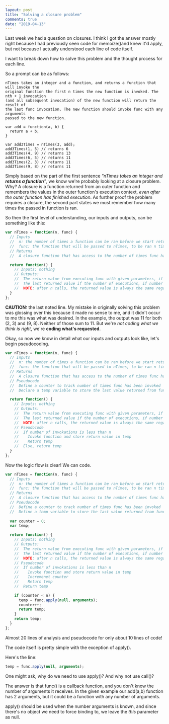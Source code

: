 ```yaml
---
layout: post
title: "Solving a closure problem"
comments: true
date: "2019-04-13"
---
```


Last week we had a question on closures. I think I got the answer mostly right because I had previously seen code for memoize()and knew it'd apply, but not because I actually understood each line of code itself. 

I want to break down how to solve this problem and the thought process for each line.

So a prompt can be as follows:

```
nTimes takes an integer and a function, and returns a function that will invoke the
original function the first n times the new function is invoked. The nth + 1 invocation
(and all subsequent invocation) of the new function will return the result of
the last func invocation. The new function should invoke func with any arguments
passed to the new function.

var add = function(a, b) {
  return a + b;
}

var add3Times = nTimes(3, add);
add3Times(1, 5) // returns 6
add3Times(4, 9) // returns 13
add3Times(6, 5) // returns 11
add3Times(2, 3) // returns 11
add3Times(9, 8) // returns 11
```

Simply based on the part of the first sentence *"nTimes takes an integer and **returns a function**"*, we know we're probably looking at a closure problem. Why? A closure is a function returned from an outer function and remembers the values in the outer function's execution context, *even after the outer function has finished execution*. As further proof the problem requires a closure, the second part states we must remember how many times the passed in function is ran. 

So then the first level of understanding, our inputs and outputs, can be something like this:

```javascript
var nTimes = function(n, func) {
  // Inputs
  //  n: the number of times a function can be ran before we start returning last value
  //  func: the function that will be passed to nTimes, to be ran n times
  // Returns
  //  A closure function that has access to the number of times func has ran, and can execute func

  return function() {
    // Inputs: nothing
    // Outputs:
    //  The return value from executing func with given parameters, if number of invokations is less than n
    //  The last returned value if the number of executions, if number of invokations is greater than or equal to n
    //  NOTE: after n calls, the returned value is always the same regardless of input parameter
  }
};
```

**CAUTION:** the last noted line. My mistake in originally solving this problem was glossing over this because it made no sense to me, and it didn't occur to me this was what was desired. In the example, the output was 11 for both (2, 3) and (9, 8). Neither of those sum to 11. But we're *not coding what we think is right*, we're **coding what's requested**.

Okay, so now we know in detail what our inputs and outputs look like, let's begin pseudocoding.

``` javascript
var nTimes = function(n, func) {
  // Inputs
  //  n: the number of times a function can be ran before we start returning last value
  //  func: the function that will be passed to nTimes, to be ran n times
  // Returns
  //  A closure function that has access to the number of times func has ran, and can execute func
  // Pseudocode
  //  Define a counter to track number of times func has been invoked
  //  Declare a temp variable to store the last value returned from func

  return function() {
    // Inputs: nothing
    // Outputs:
    //  The return value from executing func with given parameters, if number of invokations is less than n
    //  The last returned value if the number of executions, if number of invokations is greater than or equal to n
    //  NOTE: after n calls, the returned value is always the same regardless of input parameter
    // Pseudocode
    //  If number of invokations is less than n
    //    Invoke function and store return value in temp
    //    Return temp
    //  Else, return temp
  }
};
```

Now the logic flow is clear! We can code.

```javascript
var nTimes = function(n, func) {
  // Inputs
  //  n: the number of times a function can be ran before we start returning last value
  //  func: the function that will be passed to nTimes, to be ran n times
  // Returns
  //  A closure function that has access to the number of times func has ran, and can execute func
  // Pseudocode
  //  Define a counter to track number of times func has been invoked
  //  Define a temp variable to store the last value returned from func
  
  var counter = 0;
  var temp;

  return function() {
    // Inputs: nothing
    // Outputs:
    //  The return value from executing func with given parameters, if number of invokations is less than n
    //  The last returned value if the number of executions, if number of invokations is greater than or equal to n
    //  NOTE: after n calls, the returned value is always the same regardless of input parameter
    // Pseudocode
    //  If number of invokations is less than n
    //    Invoke function and store return value in temp
    //    Incremenet counter
    //    Return temp
    //  Return temp

    if (counter < n) {
      temp = func.apply(null, arguments);
      counter++;
      return temp;
    } 
    return temp;
  }
};
```

Almost 20 lines of analysis and pseudocode for only about 10 lines of code!

The code itself is pretty simple with the exception of apply(). 

Here's the line:
```javascript
temp = func.apply(null, arguments);
```

One might ask, why do we need to use apply()? And why not use call()? 

The answer is that func() is a callback function, and you don't know the number of arguments it receives. In the given example our add(a,b) function has 2 arguments, but it could be a function with any number of arguments.

apply() should be used when the number arguments is known, and since there's no object we need to force binding to, we leave the *this* parameter as null.